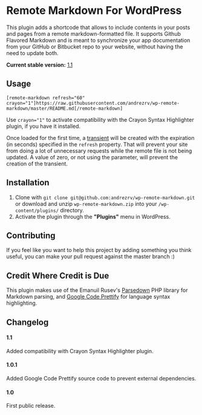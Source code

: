 # Remote Markdown For WordPress

This plugin adds a shortcode that allows to include contents in your posts and pages from a remote markdown-formatted file. It supports Github Flavored Markdown and is meant to synchronize your app documentation from your GitHub or Bitbucket repo to your website, without having the need to update both.

**Current stable version:** [1.1](http://github.com/andrezrv/wp-remote-markdown/tree/1.1)

## Usage

```
[remote-markdown refresh="60" crayon="1"]https://raw.githubusercontent.com/andrezrv/wp-remote-markdown/master/README.md[/remote-markdown]
```

Use `crayon="1"` to activate compatibility with the Crayon Syntax Highlighter plugin, if you have it installed.

Once loaded for the first time, a [transient](http://codex.wordpress.org/Transients_API) will be created with the expiration (in seconds) specified in the `refresh` property. That will prevent your site from doing a lot of unnecessary requests while the remote file is not being updated. A value of zero, or not using the parameter, will prevent the creation of the transient.

## Installation

1. Clone with `git clone git@github.com:andrezrv/wp-remote-markdown.git` or download and unzip `wp-remote-markdown.zip` into your `/wp-content/plugins/` directory.
2. Activate the plugin through the **"Plugins"** menu in WordPress.

## Contributing
If you feel like you want to help this project by adding something you think useful, you can make your pull request against the master branch :)

## Credit Where Credit is Due

This plugin makes use of the Emanuil Rusev's [Parsedown](https://github.com/erusev/parsedown) PHP library for Markdown parsing, and [Google Code Prettify]((https://code.google.com/p/google-code-prettify/)) for language syntax highlighting.

## Changelog

#### 1.1
Added compatibility with Crayon Syntax Highlighter plugin.

#### 1.0.1
Added Google Code Prettify source code to prevent external dependencies.

#### 1.0
First public release.
